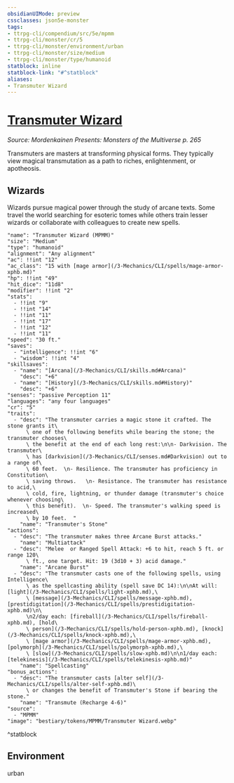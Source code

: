 ```yaml
---
obsidianUIMode: preview
cssclasses: json5e-monster
tags:
- ttrpg-cli/compendium/src/5e/mpmm
- ttrpg-cli/monster/cr/5
- ttrpg-cli/monster/environment/urban
- ttrpg-cli/monster/size/medium
- ttrpg-cli/monster/type/humanoid
statblock: inline
statblock-link: "#^statblock"
aliases:
- Transmuter Wizard
---
```

# [Transmuter Wizard](3-Mechanics\CLI\bestiary\humanoid/transmuter-wizard-mpmm.md)
*Source: Mordenkainen Presents: Monsters of the Multiverse p. 265*  

Transmuters are masters at transforming physical forms. They typically view magical transmutation as a path to riches, enlightenment, or apotheosis.

## Wizards

Wizards pursue magical power through the study of arcane texts. Some travel the world searching for esoteric tomes while others train lesser wizards or collaborate with colleagues to create new spells.

```statblock
"name": "Transmuter Wizard (MPMM)"
"size": "Medium"
"type": "humanoid"
"alignment": "Any alignment"
"ac": !!int "12"
"ac_class": "15 with [mage armor](/3-Mechanics/CLI/spells/mage-armor-xphb.md)"
"hp": !!int "49"
"hit_dice": "11d8"
"modifier": !!int "2"
"stats":
  - !!int "9"
  - !!int "14"
  - !!int "11"
  - !!int "17"
  - !!int "12"
  - !!int "11"
"speed": "30 ft."
"saves":
  - "intelligence": !!int "6"
  - "wisdom": !!int "4"
"skillsaves":
  - "name": "[Arcana](/3-Mechanics/CLI/skills.md#Arcana)"
    "desc": "+6"
  - "name": "[History](/3-Mechanics/CLI/skills.md#History)"
    "desc": "+6"
"senses": "passive Perception 11"
"languages": "any four languages"
"cr": "5"
"traits":
  - "desc": "The transmuter carries a magic stone it crafted. The stone grants it\
      \ one of the following benefits while bearing the stone; the transmuter chooses\
      \ the benefit at the end of each long rest:\n\n- Darkvision. The transmuter\
      \ has [darkvision](/3-Mechanics/CLI/senses.md#Darkvision) out to a range of\
      \ 60 feet.  \n- Resilience. The transmuter has proficiency in Constitution\
      \ saving throws.   \n- Resistance. The transmuter has resistance to acid,\
      \ cold, fire, lightning, or thunder damage (transmuter's choice whenever choosing\
      \ this benefit).  \n- Speed. The transmuter's walking speed is increased\
      \ by 10 feet.  "
    "name": "Transmuter's Stone"
"actions":
  - "desc": "The transmuter makes three Arcane Burst attacks."
    "name": "Multiattack"
  - "desc": "Melee  or Ranged Spell Attack: +6 to hit, reach 5 ft. or range 120\
      \ ft., one target. Hit: 19 (3d10 + 3) acid damage."
    "name": "Arcane Burst"
  - "desc": "The transmuter casts one of the following spells, using Intelligence\
      \ as the spellcasting ability (spell save DC 14):\n\nAt will: [light](/3-Mechanics/CLI/spells/light-xphb.md),\
      \ [message](/3-Mechanics/CLI/spells/message-xphb.md), [prestidigitation](/3-Mechanics/CLI/spells/prestidigitation-xphb.md)\n\
      \n2/day each: [fireball](/3-Mechanics/CLI/spells/fireball-xphb.md), [hold\
      \ person](/3-Mechanics/CLI/spells/hold-person-xphb.md), [knock](/3-Mechanics/CLI/spells/knock-xphb.md),\
      \ [mage armor](/3-Mechanics/CLI/spells/mage-armor-xphb.md), [polymorph](/3-Mechanics/CLI/spells/polymorph-xphb.md),\
      \ [slow](/3-Mechanics/CLI/spells/slow-xphb.md)\n\n1/day each: [telekinesis](/3-Mechanics/CLI/spells/telekinesis-xphb.md)"
    "name": "Spellcasting"
"bonus_actions":
  - "desc": "The transmuter casts [alter self](/3-Mechanics/CLI/spells/alter-self-xphb.md)\
      \ or changes the benefit of Transmuter's Stone if bearing the stone."
    "name": "Transmute (Recharge 4-6)"
"source":
  - "MPMM"
"image": "bestiary/tokens/MPMM/Transmuter Wizard.webp"
```
^statblock

## Environment

urban